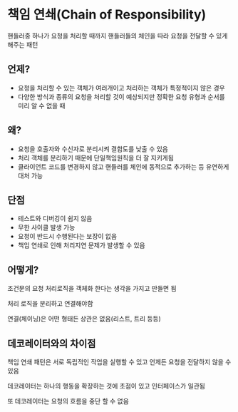 # 책임 연쇄(Chain of Responsibility)

핸들러중 하나가 요청을 처리할 때까지 핸들러들의 체인을 따라 요청을 전달할 수 있게 해주는 패턴

## 언제?

+ 요청을 처리할 수 있는 객체가 여러개이고 처리하는 객체가 특정적이지 않은 경우
+ 다양한 방식과 종류의 요청을 처리할 것이 예상되지만 정확한 요청 유형과 순서를 미리 알 수 없을 때

## 왜?

+ 요청을 호출자와 수신자로 분리시켜 결합도를 낮출 수 있음
+ 처리 객체를 분리하기 때문에 단일책임원칙을 더 잘 지키게됨
+ 클라이언트 코드를 변경하지 않고 핸들러를 체인에 동적으로 추가하는 등 유연하게 대처 가능

## 단점

+ 테스트와 디버깅이 쉽지 않음
+ 무한 사이클 발생 가능
+ 요청이 반드시 수행된다는 보장이 없음
+ 책임 연쇄로 인해 처리지연 문제가 발생할 수 있음

## 어떻게?

조건문의 요청 처리로직을 객체화 한다는 생각을 가지고 만들면 됨

처리 로직을 분리하고 연결해야함

연결(체이닝)은 어떤 형태든 상관은 없음(리스트, 트리 등등)

## 데코레이터와의 차이점

책임 연쇄 패턴은 서로 독립적인 작업을 실행할 수 있고 언제든 요청을 전달하지 않을 수 있음

데코레이터는 하나의 행동을 확장하는 것에 초점이 있고 인터페이스가 일관됨

또 데코레이터는 요청의 흐름을 중단 할 수 없음